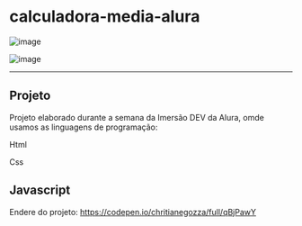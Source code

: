 # calculadora-media-alura

![image](https://user-images.githubusercontent.com/72118415/134691457-efab3c13-f548-471d-8fdc-cf7f22135cc3.png)



![image](https://user-images.githubusercontent.com/72118415/134691411-a50ae702-28d2-41d6-9df2-a17fbab84496.png)





----------------------------------------------------------------------------------------------------------
## Projeto

Projeto elaborado durante a semana da Imersão DEV da Alura, omde usamos as linguagens de programação:

Html

Css

Javascript
-----------------------------------------------------------------------------------------------------------
Endere do projeto: https://codepen.io/chritianegozza/full/qBjPawY
